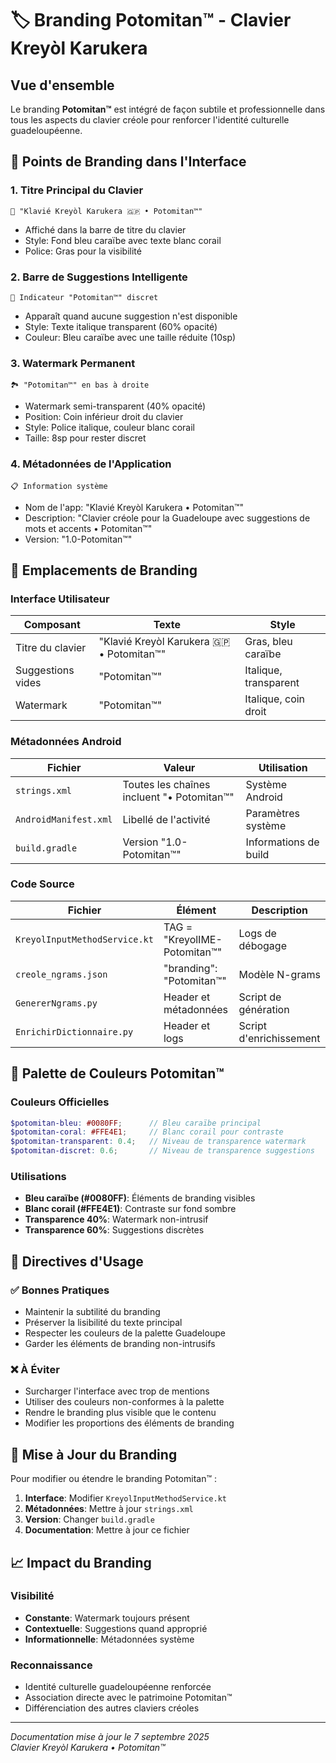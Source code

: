 # 🏷️ Branding Potomitan™ - Clavier Kreyòl Karukera

## Vue d'ensemble

Le branding **Potomitan™** est intégré de façon subtile et professionnelle dans tous les aspects du clavier créole pour renforcer l'identité culturelle guadeloupéenne.

## 🎯 Points de Branding dans l'Interface

### 1. Titre Principal du Clavier
```
📱 "Klavié Kreyòl Karukera 🇬🇵 • Potomitan™"
```
- Affiché dans la barre de titre du clavier
- Style: Fond bleu caraïbe avec texte blanc corail
- Police: Gras pour la visibilité

### 2. Barre de Suggestions Intelligente
```
💭 Indicateur "Potomitan™" discret
```
- Apparaît quand aucune suggestion n'est disponible
- Style: Texte italique transparent (60% opacité)
- Couleur: Bleu caraïbe avec une taille réduite (10sp)

### 3. Watermark Permanent
```
🏞️ "Potomitan™" en bas à droite
```
- Watermark semi-transparent (40% opacité)
- Position: Coin inférieur droit du clavier
- Style: Police italique, couleur blanc corail
- Taille: 8sp pour rester discret

### 4. Métadonnées de l'Application
```
📋 Information système
```
- Nom de l'app: "Klavié Kreyòl Karukera • Potomitan™"
- Description: "Clavier créole pour la Guadeloupe avec suggestions de mots et accents • Potomitan™"
- Version: "1.0-Potomitan™"

## 📱 Emplacements de Branding

### Interface Utilisateur
| Composant | Texte | Style |
|-----------|--------|-------|
| Titre du clavier | "Klavié Kreyòl Karukera 🇬🇵 • Potomitan™" | Gras, bleu caraïbe |
| Suggestions vides | "Potomitan™" | Italique, transparent |
| Watermark | "Potomitan™" | Italique, coin droit |

### Métadonnées Android
| Fichier | Valeur | Utilisation |
|---------|---------|-------------|
| `strings.xml` | Toutes les chaînes incluent "• Potomitan™" | Système Android |
| `AndroidManifest.xml` | Libellé de l'activité | Paramètres système |
| `build.gradle` | Version "1.0-Potomitan™" | Informations de build |

### Code Source
| Fichier | Élément | Description |
|---------|---------|-------------|
| `KreyolInputMethodService.kt` | TAG = "KreyolIME-Potomitan™" | Logs de débogage |
| `creole_ngrams.json` | "branding": "Potomitan™" | Modèle N-grams |
| `GenererNgrams.py` | Header et métadonnées | Script de génération |
| `EnrichirDictionnaire.py` | Header et logs | Script d'enrichissement |

## 🎨 Palette de Couleurs Potomitan™

### Couleurs Officielles
```scss
$potomitan-bleu: #0080FF;      // Bleu caraïbe principal
$potomitan-coral: #FFE4E1;     // Blanc corail pour contraste
$potomitan-transparent: 0.4;   // Niveau de transparence watermark
$potomitan-discret: 0.6;       // Niveau de transparence suggestions
```

### Utilisations
- **Bleu caraïbe (#0080FF)**: Éléments de branding visibles
- **Blanc corail (#FFE4E1)**: Contraste sur fond sombre
- **Transparence 40%**: Watermark non-intrusif
- **Transparence 60%**: Suggestions discrètes

## 📝 Directives d'Usage

### ✅ Bonnes Pratiques
- Maintenir la subtilité du branding
- Préserver la lisibilité du texte principal
- Respecter les couleurs de la palette Guadeloupe
- Garder les éléments de branding non-intrusifs

### ❌ À Éviter
- Surcharger l'interface avec trop de mentions
- Utiliser des couleurs non-conformes à la palette
- Rendre le branding plus visible que le contenu
- Modifier les proportions des éléments de branding

## 🔄 Mise à Jour du Branding

Pour modifier ou étendre le branding Potomitan™ :

1. **Interface**: Modifier `KreyolInputMethodService.kt`
2. **Métadonnées**: Mettre à jour `strings.xml`
3. **Version**: Changer `build.gradle`
4. **Documentation**: Mettre à jour ce fichier

## 📈 Impact du Branding

### Visibilité
- **Constante**: Watermark toujours présent
- **Contextuelle**: Suggestions quand approprié  
- **Informationnelle**: Métadonnées système

### Reconnaissance
- Identité culturelle guadeloupéenne renforcée
- Association directe avec le patrimoine Potomitan™
- Différenciation des autres claviers créoles

---

*Documentation mise à jour le 7 septembre 2025*  
*Clavier Kreyòl Karukera • Potomitan™*
